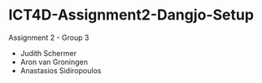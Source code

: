 # ICT4D-Assignment2-Dangjo-Setup

Assignment 2 - Group 3

- Judith Schermer
- Aron van Groningen
- Anastasios Sidiropoulos 
